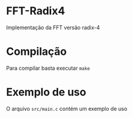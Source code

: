 # FFT-Radix4
Implementação da FFT versão radix-4

# Compilação
Para compilar basta executar `make`

# Exemplo de uso
O arquivo `src/main.c` contém um exemplo de uso